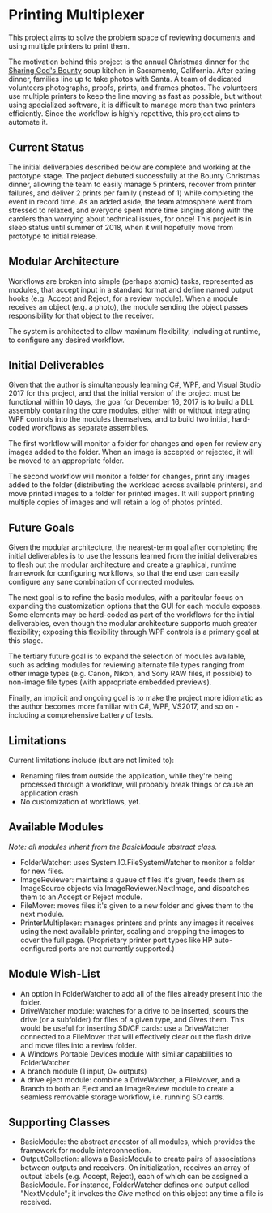 # Printing Multiplexer

This project aims to solve the problem space of reviewing documents and using multiple printers to print them. 

The motivation behind this project is the annual Christmas dinner for the [Sharing God's Bounty](http://sharinggodsbounty.com) soup kitchen in Sacramento, California. After eating dinner, families line up to take photos with Santa. A team of dedicated volunteers photographs, proofs, prints, and frames photos. The volunteers use multiple printers to keep the line moving as fast as possible, but without using specialized software, it is difficult to manage more than two printers efficiently. Since the workflow is highly repetitive, this project aims to automate it.

## Current Status

The initial deliverables described below are complete and working at the prototype stage. The project debuted successfully at the Bounty Christmas dinner, allowing the team to easily manage 5 printers, recover from printer failures, and deliver 2 prints per family (instead of 1) while completing the event in record time. As an added aside, the team atmosphere went from stressed to relaxed, and everyone spent more time singing along with the carolers than worrying about technical issues, for once! This project is in sleep status until summer of 2018, when it will hopefully move from prototype to initial release.

## Modular Architecture

Workflows are broken into simple (perhaps atomic) tasks, represented as modules, that accept input in a standard format and define named output hooks (e.g. Accept and Reject, for a review module). When a module receives an object (e.g. a photo), the module sending the object passes responsibility for that object to the receiver.

The system is architected to allow maximum flexibility, including at runtime, to configure any desired workflow.

## Initial Deliverables

Given that the author is simultaneously learning C#, WPF, and Visual Studio 2017 for this project, and that the initial version of the project must be functional within 10 days, the goal for December 16, 2017 is to build a DLL assembly containing the core modules, either with or without integrating WPF controls into the modules themselves, and to build two initial, hard-coded workflows as separate assemblies.

The first workflow will monitor a folder for changes and open for review any images added to the folder. When an image is accepted or rejected, it will be moved to an appropriate folder.

The second workflow will monitor a folder for changes, print any images added to the folder (distributing the workload across available printers), and move printed images to a folder for printed images. It will support printing multiple copies of images and will retain a log of photos printed.

## Future Goals

Given the modular architecture, the nearest-term goal after completing the initial deliverables is to use the lessons learned from the initial deliverables to flesh out the modular architecture and create a graphical, runtime framework for configuring workflows, so that the end user can easily configure any sane combination of connected modules.

The next goal is to refine the basic modules, with a paritcular focus on expanding the customization options that the GUI for each module exposes. Some elements may be hard-coded as part of the workflows for the initial deliverables, even though the modular architecture supports much greater flexibility; exposing this flexibility through WPF controls is a primary goal at this stage.

The tertiary future goal is to expand the selection of modules available, such as adding modules for reviewing alternate file types ranging from other image types (e.g. Canon, Nikon, and Sony RAW files, if possible) to non-image file types (with appropriate embedded previews).

Finally, an implicit and ongoing goal is to make the project more idiomatic as the author becomes more familiar with C#, WPF, VS2017, and so on - including a comprehensive battery of tests.

## Limitations

Current limitations include (but are not limited to):

- Renaming files from outside the application, while they're being processed through a workflow, will probably break things or cause an application crash.
- No customization of workflows, yet.

## Available Modules

_Note: all modules inherit from the BasicModule abstract class._

- FolderWatcher: uses System.IO.FileSystemWatcher to monitor a folder for new files.
- ImageReviewer: maintains a queue of files it's given, feeds them as ImageSource objects via ImageReviewer.NextImage, and dispatches them to an Accept or Reject module.
- FileMover: moves files it's given to a new folder and gives them to the next module.
- PrinterMultiplexer: manages printers and prints any images it receives using the next available printer, scaling and cropping the images to cover the full page. (Proprietary printer port types like HP auto-configured ports are not currently supported.)

## Module Wish-List

- An option in FolderWatcher to add all of the files already present into the folder.
- DriveWatcher module: watches for a drive to be inserted, scours the drive (or a subfolder) for files of a given type, and Gives them. This would be useful for inserting SD/CF cards: use a DriveWatcher connected to a FileMover that will effectively clear out the flash drive and move files into a review folder.
- A Windows Portable Devices module with similar capabilities to FolderWatcher.
- A branch module (1 input, 0+ outputs)
- A drive eject module: combine a DriveWatcher, a FileMover, and a Branch to both an Eject and an ImageReview module to create a seamless removable storage workflow, i.e. running SD cards.

## Supporting Classes

- BasicModule: the abstract ancestor of all modules, which provides the framework for module interconnection.
- OutputCollection: allows a BasicModule to create pairs of associations between outputs and receivers. On initialization, receives an array of output labels (e.g. Accept, Reject), each of which can be assigned a BasicModule. For instance, FolderWatcher defines one output called "NextModule"; it invokes the _Give_ method on this object any time a file is received.